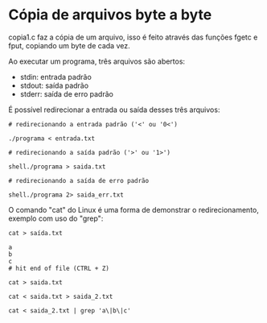# Cópia de arquivos byte a byte

copia1.c faz a cópia de um arquivo, isso é feito através das funções fgetc e fput, copiando um byte de cada vez.

Ao executar um programa, três arquivos são abertos:

- stdin: entrada padrão
- stdout: saída padrão
- stderr: saída de erro padrão

É possível redirecionar a entrada ou saída desses três arquivos:

```shell
# redirecionando a entrada padrão ('<' ou '0<')

./programa < entrada.txt
```

```shell
# redirecionando a saída padrão ('>' ou '1>')

shell./programa > saida.txt
```

```shell
# redirecionando a saída de erro padrão

shell./programa 2> saida_err.txt
```

O comando "cat" do Linux é uma forma de demonstrar o redirecionamento, exemplo com uso do "grep":

```shell
cat > saída.txt

a
b
c
# hit end of file (CTRL + Z)

cat > saida.txt

cat < saida.txt > saida_2.txt

cat < saida_2.txt | grep 'a\|b\|c'
```

